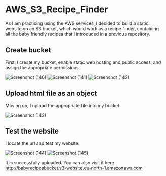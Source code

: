 # AWS_S3_Recipe_Finder

As I am practicing using the AWS services, I decided to build a static website on an S3 bucket, which would work as a recipe finder, containing all the baby friendly recipes that I introduced in a previous repository.


## Create bucket

First, I create my bucket, enable static web hosting and public access, and assign the appropriate permissions.

![Screenshot (140)](https://github.com/DespoinaTikt/AWS_S3_Recipe_Finder/assets/166096217/0ddc3bf6-12fe-436c-95c5-a297eba80233)
![Screenshot (141)](https://github.com/DespoinaTikt/AWS_S3_Recipe_Finder/assets/166096217/9c761845-ba89-472d-b8ea-e71dcb749b7b)
![Screenshot (142)](https://github.com/DespoinaTikt/AWS_S3_Recipe_Finder/assets/166096217/f77b16b7-e5ab-405d-8569-3ab8574e810e)

## Upload html file as an object

Moving on, I upload the appropriate file into my bucket.

![Screenshot (143)](https://github.com/DespoinaTikt/AWS_S3_Recipe_Finder/assets/166096217/91abf7f3-5dd6-4be0-8a19-a62fb50154bd)

## Test the website

I locate the url and test my website.

![Screenshot (144)](https://github.com/DespoinaTikt/AWS_S3_Recipe_Finder/assets/166096217/5b463ed5-2ffc-45be-9e4e-2316393a3cd6)
![Screenshot (145)](https://github.com/DespoinaTikt/AWS_S3_Recipe_Finder/assets/166096217/b64432ae-6328-4bca-a8e6-7fc58407c36a)

It is successfully uploaded. You can also visit it here http://babyrecipesbucket.s3-website.eu-north-1.amazonaws.com


